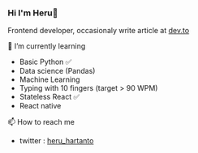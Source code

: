 ### Hi I'm Heru👋

Frontend developer, occasionaly write article at [dev.to](https://dev.to/elukuro)

  
🌱 I’m currently learning
  - Basic Python ✅
  - Data science (Pandas)
  - Machine Learning
  - Typing with 10 fingers (target > 90 WPM)
  - Stateless React ✅
  - React native
    
  
📫 How to reach me
  - twitter : [heru_hartanto](https://twitter.com/heru_hartanto)
